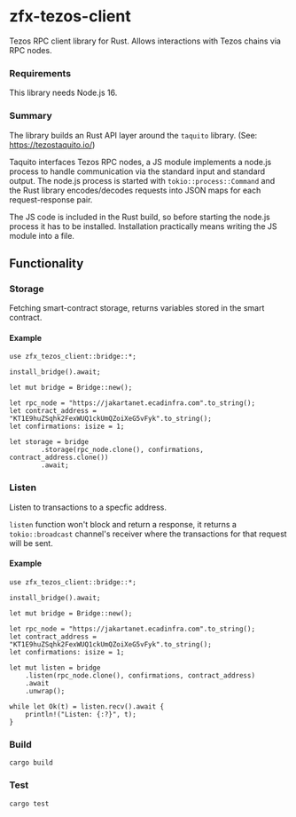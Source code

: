 # zfx-tezos-client

Tezos RPC client library for Rust. Allows interactions with Tezos chains via RPC nodes.

### Requirements

This library needs Node.js 16.

### Summary

The library builds an Rust API layer around the `taquito` library. (See: https://tezostaquito.io/)

Taquito interfaces Tezos RPC nodes, a JS module implements a node.js process to handle communication via the standard input and standard output. The node.js process is started with `tokio::process::Command` and the Rust library encodes/decodes requests into JSON maps for each request-response pair.

The JS code is included in the Rust build, so before starting the node.js process it has to be installed. Installation practically means writing the JS module into a file.

## Functionality

### Storage

Fetching smart-contract storage, returns variables stored in the smart contract.

#### Example

```
use zfx_tezos_client::bridge::*;

install_bridge().await;

let mut bridge = Bridge::new();

let rpc_node = "https://jakartanet.ecadinfra.com".to_string();
let contract_address = "KT1E9huZSqhk2FexWUQ1ckUmQZoiXeG5vFyk".to_string();
let confirmations: isize = 1;

let storage = bridge
        .storage(rpc_node.clone(), confirmations, contract_address.clone())
        .await;

```

### Listen

Listen to transactions to a specfic address.

`listen` function won't block and return a response, it returns a `tokio::broadcast` channel's receiver where the transactions for that request will be sent.

#### Example

```
use zfx_tezos_client::bridge::*;

install_bridge().await;

let mut bridge = Bridge::new();

let rpc_node = "https://jakartanet.ecadinfra.com".to_string();
let contract_address = "KT1E9huZSqhk2FexWUQ1ckUmQZoiXeG5vFyk".to_string();
let confirmations: isize = 1;

let mut listen = bridge
    .listen(rpc_node.clone(), confirmations, contract_address)
    .await
    .unwrap();

while let Ok(t) = listen.recv().await {
    println!("Listen: {:?}", t);
}
```

### Build

`cargo build`

### Test

`cargo test`

